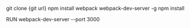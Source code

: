 
git clone {git url}
npm install webpack webpack-dev-server -g
npm install

RUN webpack-dev-server --port 3000
